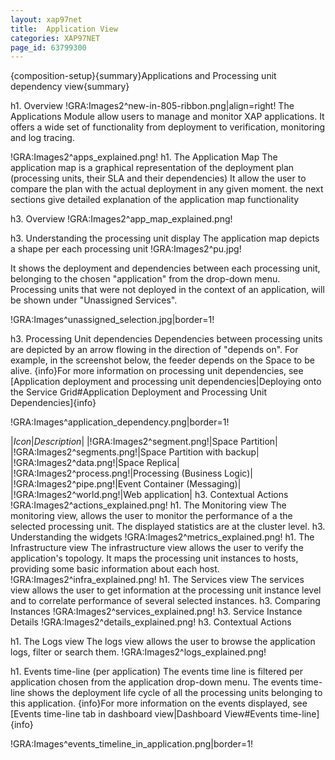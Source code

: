 ```yaml
---
layout: xap97net
title:  Application View
categories: XAP97NET
page_id: 63799300
---
```


{composition-setup}{summary}Applications and Processing unit dependency view{summary}

h1. Overview
!GRA:Images2^new-in-805-ribbon.png|align=right!
The Applications Module allow users to manage and monitor XAP applications.
It offers a wide set of functionality from deployment to verification, monitoring and log tracing.

!GRA:Images2^apps_explained.png!
h1. The Application Map
The application map is a graphical representation of the deployment plan (processing units, their SLA and their dependencies)
It allow the user to compare the plan with the actual deployment in any given moment. the next sections give detailed explanation of the application map functionality

h3. Overview
!GRA:Images2^app_map_explained.png!

h3. Understanding the processing unit display
The application map depicts a shape per each processing unit
!GRA:Images2^pu.jpg!

It shows the deployment and dependencies between each processing unit, belonging to the chosen "application" from the drop-down menu.
Processing units that were not deployed in the context of an application, will be shown under "Unassigned Services".

!GRA:Images^unassigned_selection.jpg|border=1!

h3. Processing Unit dependencies
Dependencies between processing units are depicted by an arrow flowing in the direction of "depends on".
For example, in the screenshot below, the feeder depends on the Space to be alive.
{info}For more information on processing unit dependencies, see [Application deployment and processing unit dependencies|Deploying onto the Service Grid#Application Deployment and Processing Unit Dependencies]{info}

!GRA:Images^application_dependency.png|border=1!

|*Icon*|*Description*|
|!GRA:Images2^segment.png!|Space Partition|
|!GRA:Images2^segments.png!|Space Partition with backup|
|!GRA:Images2^data.png!|Space Replica|
|!GRA:Images2^process.png!|Processing (Business Logic)|
|!GRA:Images2^pipe.png!|Event Container (Messaging)|
|!GRA:Images2^world.png!|Web application|
h3. Contextual Actions
!GRA:Images2^actions_explained.png!
h1. The Monitoring view
The monitoring view, allows the user to monitor the performance of a the selected processing unit. The displayed statistics are at the cluster level.
h3. Understanding the widgets
!GRA:Images2^metrics_explained.png!
h1. The Infrastructure view
The infrastructure view allows the user to verify the application's topology. It maps the processing unit instances to hosts, providing some basic information about each host.
!GRA:Images2^infra_explained.png!
h1. The Services view
The services view allows the user to get information at the processing unit instance level and to correlate performance of several selected instances.
h3. Comparing Instances
!GRA:Images2^services_explained.png!
h3. Service Instance Details
!GRA:Images2^details_explained.png!
h3. Contextual Actions

h1. The Logs view
The logs view allows the user to browse the application logs, filter or search them.
!GRA:Images2^logs_explained.png!

h1. Events time-line (per application)
The events time line is filtered per application chosen from the application drop-down menu.
The events time-line shows the deployment life cycle of all the processing units belonging to this application.
{info}For more information on the events displayed, see [Events time-line tab in dashboard view|Dashboard View#Events time-line] {info}

!GRA:Images^events_timeline_in_application.png|border=1!
